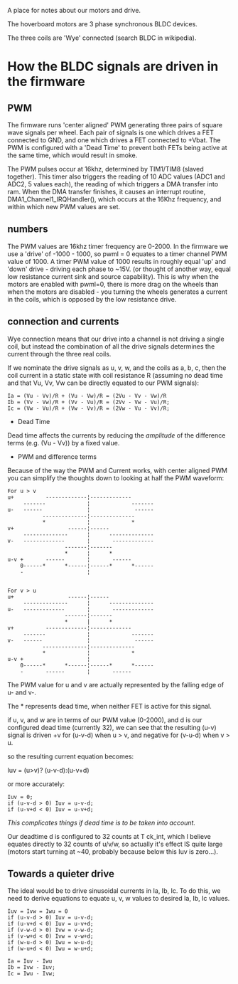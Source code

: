 A place for notes about our motors and drive.

The hoverboard motors are 3 phase synchronous BLDC devices.

The three coils are 'Wye' connected (search BLDC in wikipedia).

# How the BLDC signals are driven in the firmware

## PWM

The firmware runs 'center aligned' PWM generating three pairs of square wave signals per wheel.
Each pair of signals is one which drives a FET connected to GND, and one which drives a FET connected to +Vbat.
The PWM is configured with a 'Dead Time' to prevent both FETs being active at the same time, which would result in smoke.

The PWM pulses occur at 16khz, determined by TIM1/TIM8 (slaved together).
This timer also triggers the reading of 10 ADC values (ADC1 and ADC2, 5 values each), the reading of which triggers a DMA transfer into ram.
When the DMA transfer finishes, it causes an interrupt routine, DMA1_Channel1_IRQHandler(), which occurs at the 16Khz frequency, and within which new PWM values are set.

## numbers
The PWM values are 16khz timer frequency are 0-2000.
In the firmware we use a 'drive' of -1000 - 1000, so pwml = 0 equates to a timer channel PWM value of 1000.
A timer PWM value of 1000 results in roughly equal 'up' and 'down' drive - driving each phase to ~15V.  (or thought of another way, equal low resistance current sink and source capability).
This is why when the motors are enabled with pwml=0, there is more drag on the wheels than when the motors are disabled - you turning the wheels generates a current in the coils, which is opposed by the low resistance drive.

## connection and currents
Wye connection means that our drive into a channel is not driving a single coil, but instead the combination of all the drive signals determines the current through the three real coils.

If we nominate the drive signals as u, v, w, and the coils as a, b, c, then the coil current in a static state with coil resistance R (assuming no dead time and that Vu, Vv, Vw can be directly equated to our PWM signals):

```
Ia = (Vu - Vv)/R + (Vu - Vw)/R = (2Vu - Vv - Vw)/R 
Ib = (Vv - Vw)/R + (Vv - Vu)/R = (2Vv - Vw - Vu)/R; 
Ic = (Vw - Vu)/R + (Vw - Vv)/R = (2Vw - Vu - Vv)/R;
```

* Dead Time

Dead time affects the currents by reducing the *amplitude* of the difference terms (e.g. (Vu - Vv)) by a fixed value.

* PWM and difference terms

Because of the way the PWM and Current works, with center aligned PWM you can simplify the thoughts down to looking at half the PWM waveform:

```
For u > v
u+          -------------¦-------------       
     -------             ¦             -------
u-   ------              ¦              ------
           --------------¦--------------      
           *             ¦             *      
v+                 ------¦------              
     --------------      ¦      --------------
v-   -------------       ¦       -------------
                  -------¦-------             
                  *      ¦      *             
u-v +       ------       ¦       ------       
    0------*      *------¦------*      *------
    -                    ¦                    


For v > u
u+                 ------¦------              
     --------------      ¦      --------------
u-   -------------       ¦       -------------
                  -------¦-------             
                  *      |      *             
v+          -------------¦-------------       
     -------             ¦             -------
v-   ------              ¦              ------
           --------------¦--------------      
           *             ¦             *      
u-v +                    ¦                    
    0------*      *------¦------*      *------
    -       ------       ¦       ------       
```
The PWM value for u and v are actually represented  by the falling edge of u- and v-.

The * represents dead time, when neither FET is active for this signal.

if u, v, and w are in terms of our PWM value (0-2000), and d is our configured dead time (currently 32), we can see that the resulting (u-v) signal is driven +v for (u-v-d) when u > v, and negative for (v-u-d) when v > u.

so the resulting current equation becomes:

Iuv = (u>v)? (u-v-d):(u-v+d)

or more accurately:

```
Iuv = 0;
if (u-v-d > 0) Iuv = u-v-d;
if (u-v+d < 0) Iuv = u-v+d;
```

*This complicates things if dead time is to be taken into account.*

Our deadtime d is configured to 32 counts at T ck_int, which I believe equates directly to 32 counts of u/v/w, so actually it's effect IS quite large (motors start turning at ~40, probably because below this Iuv is zero...).

## Towards a quieter drive

The ideal would be to drive sinusoidal currents in Ia, Ib, Ic.  To do this, we need to derive equations to equate u, v, w values to desired Ia, Ib, Ic values.

```
Iuv = Ivw = Iwu = 0
if (u-v-d > 0) Iuv = u-v-d;
if (u-v+d < 0) Iuv = u-v+d;
if (v-w-d > 0) Ivw = v-w-d;
if (v-w+d < 0) Ivw = v-w+d;
if (w-u-d > 0) Iwu = w-u-d;
if (w-u+d < 0) Iwu = w-u+d;

Ia = Iuv - Iwu 
Ib = Ivw - Iuv; 
Ic = Iwu - Ivw;
```




